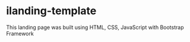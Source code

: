 # ilanding-template
This landing page was built using HTML, CSS, JavaScript with Bootstrap Framework
